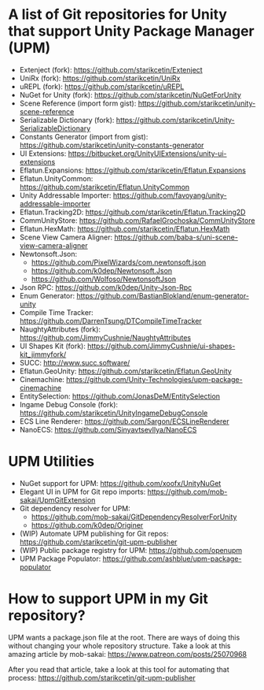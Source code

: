 # A list of Git repositories for Unity that support Unity Package Manager (UPM)

* Extenject (fork): https://github.com/starikcetin/Extenject
* UniRx (fork): https://github.com/starikcetin/UniRx
* uREPL (fork): https://github.com/starikcetin/uREPL
* NuGet for Unity (fork): https://github.com/starikcetin/NuGetForUnity
* Scene Reference (import form gist): https://github.com/starikcetin/unity-scene-reference
* Serializable Dictionary (fork): https://github.com/starikcetin/Unity-SerializableDictionary
* Constants Generator (import from gist): https://github.com/starikcetin/unity-constants-generator
* UI Extensions: https://bitbucket.org/UnityUIExtensions/unity-ui-extensions
* Eflatun.Expansions: https://github.com/starikcetin/Eflatun.Expansions
* Eflatun.UnityCommon: https://github.com/starikcetin/Eflatun.UnityCommon
* Unity Addressable Importer: https://github.com/favoyang/unity-addressable-importer
* Eflatun.Tracking2D: https://github.com/starikcetin/Eflatun.Tracking2D
* CommUnityStore: https://github.com/RafaelGrochoska/CommUnityStore
* Eflatun.HexMath: https://github.com/starikcetin/Eflatun.HexMath
* Scene View Camera Aligner: https://github.com/baba-s/uni-scene-view-camera-aligner
* Newtonsoft.Json:
  * https://github.com/PixelWizards/com.newtonsoft.json
  * https://github.com/k0dep/Newtonsoft.Json
  * https://github.com/Wolfoso/NewtonsoftJson
* Json RPC: https://github.com/k0dep/Unity-Json-Rpc
* Enum Generator: https://github.com/BastianBlokland/enum-generator-unity
* Compile Time Tracker: https://github.com/DarrenTsung/DTCompileTimeTracker
* NaughtyAttributes (fork): https://github.com/JimmyCushnie/NaughtyAttributes
* UI Shapes Kit (fork): https://github.com/JimmyCushnie/ui-shapes-kit_jimmyfork/
* SUCC: http://www.succ.software/
* Eflatun.GeoUnity: https://github.com/starikcetin/Eflatun.GeoUnity
* Cinemachine: https://github.com/Unity-Technologies/upm-package-cinemachine
* EntitySelection: https://github.com/JonasDeM/EntitySelection
* Ingame Debug Console (fork): https://github.com/starikcetin/UnityIngameDebugConsole
* ECS Line Renderer: https://github.com/5argon/ECSLineRenderer
* NanoECS: https://github.com/SinyavtsevIlya/NanoECS

# UPM Utilities

* NuGet support for UPM: https://github.com/xoofx/UnityNuGet
* Elegant UI in UPM for Git repo imports: https://github.com/mob-sakai/UpmGitExtension
* Git dependency resolver for UPM:
  * https://github.com/mob-sakai/GitDependencyResolverForUnity
  * https://github.com/k0dep/Originer
* (WIP) Automate UPM publishing for Git repos: https://github.com/starikcetin/git-upm-publisher
* (WIP) Public package registry for UPM: https://github.com/openupm
* UPM Package Populator: https://github.com/ashblue/upm-package-populator

# How to support UPM in my Git repository?

UPM wants a package.json file at the root. There are ways of doing this without changing your whole repository structure. Take a look at this amazing article by mob-sakai: https://www.patreon.com/posts/25070968

After you read that article, take a look at this tool for automating that process: https://github.com/starikcetin/git-upm-publisher


